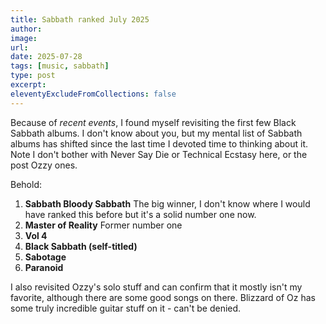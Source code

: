 ```yaml
---
title: Sabbath ranked July 2025
author:
image:
url: 
date: 2025-07-28
tags: [music, sabbath]
type: post
excerpt:
eleventyExcludeFromCollections: false
---
```


Because of _recent events_, I found myself revisiting the first few Black Sabbath albums. I don't know about you, but my mental list of Sabbath albums has shifted since the last time I devoted time to thinking about it.
Note I don't bother with Never Say Die or Technical Ecstasy here, or the post Ozzy ones.

Behold:

1. **Sabbath Bloody Sabbath** The big winner, I don't know where I would have ranked this before but it's a solid number one now.
2. **Master of Reality** Former number one
3. **Vol 4**
4. **Black Sabbath (self-titled)**
5. **Sabotage**
6. **Paranoid**

I also revisited Ozzy's solo stuff and can confirm that it mostly isn't my favorite, although there are some good songs on there. Blizzard of Oz has some truly incredible guitar stuff on it - can't be denied.

